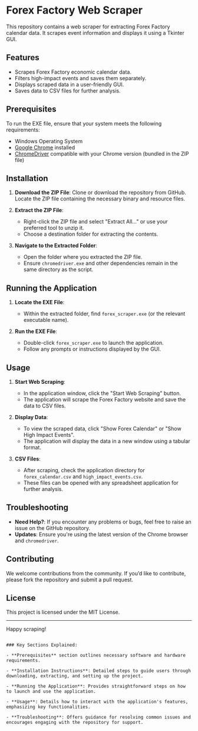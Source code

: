 # Forex Factory Web Scraper

This repository contains a web scraper for extracting Forex Factory calendar data. It scrapes event information and displays it using a Tkinter GUI.

## Features

- Scrapes Forex Factory economic calendar data.
- Filters high-impact events and saves them separately.
- Displays scraped data in a user-friendly GUI.
- Saves data to CSV files for further analysis.

## Prerequisites

To run the EXE file, ensure that your system meets the following requirements:

- Windows Operating System
- [Google Chrome](https://www.google.com/chrome/) installed
- [ChromeDriver](https://chromedriver.chromium.org/downloads) compatible with your Chrome version (bundled in the ZIP file)

## Installation

1. **Download the ZIP File**: Clone or download the repository from GitHub. Locate the ZIP file containing the necessary binary and resource files.

2. **Extract the ZIP File**: 
   - Right-click the ZIP file and select "Extract All..." or use your preferred tool to unzip it.
   - Choose a destination folder for extracting the contents.

3. **Navigate to the Extracted Folder**:
   - Open the folder where you extracted the ZIP file.
   - Ensure `chromedriver.exe` and other dependencies remain in the same directory as the script.

## Running the Application

1. **Locate the EXE File**:
   - Within the extracted folder, find `forex_scraper.exe` (or the relevant executable name).

2. **Run the EXE File**:
   - Double-click `forex_scraper.exe` to launch the application.
   - Follow any prompts or instructions displayed by the GUI.

## Usage

1. **Start Web Scraping**:
   - In the application window, click the "Start Web Scraping" button.
   - The application will scrape the Forex Factory website and save the data to CSV files.

2. **Display Data**:
   - To view the scraped data, click "Show Forex Calendar" or "Show High Impact Events".
   - The application will display the data in a new window using a tabular format.

3. **CSV Files**:
   - After scraping, check the application directory for `forex_calendar.csv` and `high_impact_events.csv`.
   - These files can be opened with any spreadsheet application for further analysis.

## Troubleshooting

- **Need Help?**: If you encounter any problems or bugs, feel free to raise an issue on the GitHub repository.
- **Updates**: Ensure you're using the latest version of the Chrome browser and `chromedriver`.

## Contributing

We welcome contributions from the community. If you’d like to contribute, please fork the repository and submit a pull request.

## License

This project is licensed under the MIT License.

---

Happy scraping!
```

### Key Sections Explained:

- **Prerequisites** section outlines necessary software and hardware requirements.
  
- **Installation Instructions**: Detailed steps to guide users through downloading, extracting, and setting up the project.

- **Running the Application**: Provides straightforward steps on how to launch and use the application.

- **Usage**: Details how to interact with the application's features, emphasizing key functionalities.

- **Troubleshooting**: Offers guidance for resolving common issues and encourages engaging with the repository for support.

